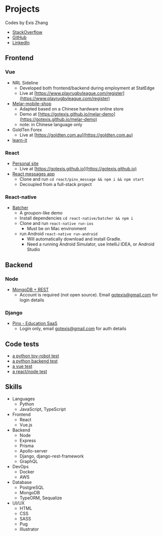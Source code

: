 Projects
=============================
Codes by Exis Zhang

* [StackOverflow](https://stackoverflow.com/users/10141817/exis-zhang)
* [GitHub](https://github.com/gotexis)
* [LinkedIn](https://www.linkedin.com/in/zheng-zhang-5a944b85/)

## Frontend
### Vue

* NRL Sideline
    * Developed both frontend/backend during employment at StatEdge
    * Live at [https://www.playrugbyleague.com/register](https://www.playrugbyleague.com/register)
* [Melar-mobile-shop](./vue/melar-mobile)
    * Adapted based on a Chinese hardware online store
    * Demo at [https://gotexis.github.io/melar-demo](https://gotexis.github.io/melar-demo)
    * note: in Chinese language only
* GoldTen Forex
    * Live at [https://goldten.com.au](https://goldten.com.au)
* [learn-it](./vue/learn-it)

### React

* [Personal site](./react/gotexis.github.io)
    * Live at [https://gotexis.github.io](https://gotexis.github.io)
* [React messages app](./react/pinx_message)
    * Clone and run `cd react/pinx_message && npm i && npm start`
    * Decoupled from a full-stack project

### React-native

* [Batcher](./react-native/batcher)
    * A groupon-like demo
    * Install dependencies `cd react-native/batcher && npm i`
    * Clone and run `react-native run-ios`
        * Must be on Mac environment
    * run Android `react-native run-android`   
        * Will automatically download and install Gradle.
        * Need a running Android Simulator, use IntelliJ IDEA, or Android Studio

## Backend

### Node
* [MongoDB + REST](./node/mongo_rest)
    * Account is required (not open source). Email gotexis@gmail.com for login details

### Django
* [Pinx - Education SaaS](https://pinxed.com)
    * Login only, email [gotexis@gmail.com](mailto:gotexis@gmail.com) for auth details

## Code tests
* [a python toy-robot test](https://github.com/gotexis/toy-robot)
* [a python backend test](https://github.com/gotexis/hivery)
* [a vue test](https://github.com/gotexis/nnnco)
* [a react/node test](https://github.com/gotexis/sypht)

## Skills
* Languages 
    * Python
    * JavaScript, TypeScript
* Frontend
    * React
    * Vue.js
* Backend
    * Node
    * Express
    * Prisma
    * Apollo-server
    * Django, django-rest-framework
    * GraphQL
* DevOps 
    * Docker
    * AWS
* Database 
    * PostgreSQL
    * MongoDB
    * TypeORM, Sequalize
* UI/UX
    * HTML
    * CSS
    * SASS
    * Pug
    * Illustrator
